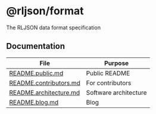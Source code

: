 # @rljson/format

The RLJSON data format specification

## Documentation

| File                                             | Purpose               |
| ------------------------------------------------ | --------------------- |
| [README.public.md](README.public.md)             | Public README         |
| [README.contributors.md](README.contributors.md) | For contributors      |
| [README.architecture.md](README.architecture.md) | Software architecture |
| [README.blog.md](README.blog.md)                 | Blog                  |
